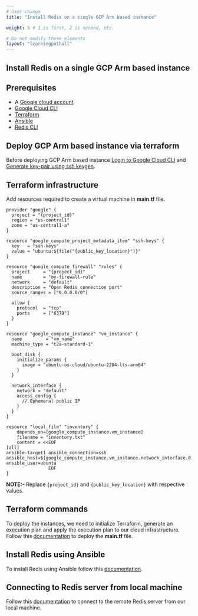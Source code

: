```yaml
---
# User change
title: "Install Redis on a single GCP Arm based instance"

weight: 5 # 1 is first, 2 is second, etc.

# Do not modify these elements
layout: "learningpathall"
---
```


## Install Redis on a single GCP Arm based instance

## Prerequisites
* A [Google cloud account](https://console.cloud.google.com/?hl=en-au)
* [Google Cloud CLI](https://cloud.google.com/sdk/docs/install-sdk#deb)
* [Terraform](/content/install-tools/terraform.md)
* [Ansible](https://www.cyberciti.biz/faq/how-to-install-and-configure-latest-version-of-ansible-on-ubuntu-linux/)
* [Redis CLI](https://redis.io/docs/getting-started/installation/install-redis-on-linux/)

## Deploy GCP Arm based instance via terraform

Before deploying GCP Arm based instance [Login to Google Cloud CLI](/content/learning-paths/server-and-cloud/gcp/terraform.md#acquire-user-credentials) and [Generate key-pair using ssh keygen](/content/learning-paths/server-and-cloud/redis/aws_deployment.md#generate-key-pairpublic-key-private-key-using-ssh-keygen).

## Terraform infrastructure

Add resources required to create a virtual machine in **main.tf** file.
```
provider "google" {
  project = "{project_id}"
  region = "us-central1"
  zone = "us-central1-a"
}

resource "google_compute_project_metadata_item" "ssh-keys" {
  key   = "ssh-keys"
  value = "ubuntu:${file("{public_key_location}")}"
}

resource "google_compute_firewall" "rules" {
  project     = "{project_id}"
  name        = "my-firewall-rule"
  network     = "default"
  description = "Open Redis connection port"
  source_ranges = ["0.0.0.0/0"]

  allow {
    protocol  = "tcp"
    ports     = ["6379"]
  }
}

resource "google_compute_instance" "vm_instance" {
  name         = "vm_name"
  machine_type = "t2a-standard-1"

  boot_disk {
    initialize_params {
      image = "ubuntu-os-cloud/ubuntu-2204-lts-arm64"
    }
  }

  network_interface {
    network = "default"
    access_config {
      // Ephemeral public IP
    }
  }
}

resource "local_file" "inventory" {
    depends_on=[google_compute_instance.vm_instance]
    filename = "inventory.txt"
    content = <<EOF
[all]
ansible-target1 ansible_connection=ssh ansible_host=${google_compute_instance.vm_instance.network_interface.0.access_config.0.nat_ip} ansible_user=ubuntu
                EOF
}
```
**NOTE:-** Replace `{project_id}` and `{public_key_location}` with respective values.

## Terraform commands

To deploy the instances, we need to initialize Terraform, generate an execution plan and apply the execution plan to our cloud infrastructure. Follow this [documentation](/content/learning-paths/server-and-cloud/redis/aws_deployment.md#terraform-commands) to deploy the **main.tf** file.

## Install Redis using Ansible

To install Redis using Ansible follow this [documentation](/content/learning-paths/server-and-cloud/redis/aws_deployment.md#install-redis-using-ansible).

## Connecting to Redis server from local machine

Follow this [documentation](/content/learning-paths/server-and-cloud/redis/aws_deployment.md#connecting-to-redis-server-from-local-machine) to connect to the remote Redis server from our local machine.
